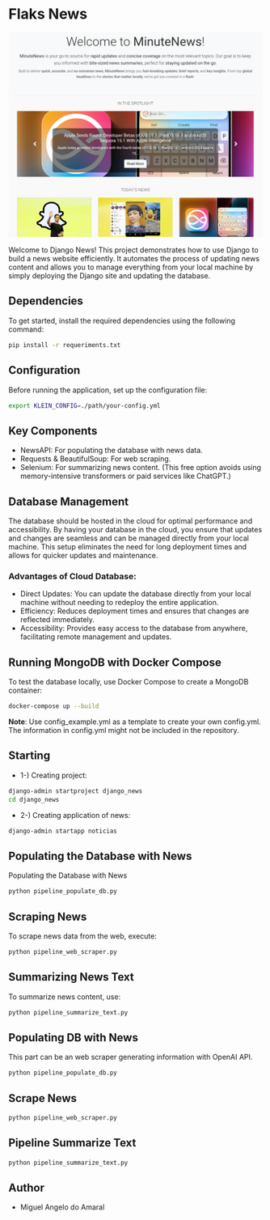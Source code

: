 # Flaks News

![MinuteNews](./minutenews.png)


Welcome to Django News! This project demonstrates how to use Django to build a news website efficiently. It automates the process of updating news content and allows you to manage everything from your local machine by simply deploying the Django site and updating the database.

## Dependencies

To get started, install the required dependencies using the following command:


```bash
pip install -r requeriments.txt
```

## Configuration

Before running the application, set up the configuration file:


```bash
export KLEIN_CONFIG=./path/your-config.yml
```

## Key Components

- NewsAPI: For populating the database with news data.
- Requests & BeautifulSoup: For web scraping.
- Selenium: For summarizing news content. (This free option avoids using memory-intensive transformers or paid services like ChatGPT.)


## Database Management

The database should be hosted in the cloud for optimal performance and accessibility. By having your database in the cloud, you ensure that updates and changes are seamless and can be managed directly from your local machine. This setup eliminates the need for long deployment times and allows for quicker updates and maintenance.

### Advantages of Cloud Database:
- Direct Updates: You can update the database directly from your local machine without needing to redeploy the entire application.
- Efficiency: Reduces deployment times and ensures that changes are reflected immediately.
- Accessibility: Provides easy access to the database from anywhere, facilitating remote management and updates.

## Running MongoDB with Docker Compose

To test the database locally, use Docker Compose to create a MongoDB container:

```bash
docker-compose up --build
```
**Note**: Use config_example.yml as a template to create your own config.yml. The information in config.yml might not be included in the repository.

## Starting

- 1-) Creating project:
```bash
django-admin startproject django_news
cd django_news
```
- 2-) Creating application of news:
```bash
django-admin startapp noticias
```

## Populating the Database with News

Populating the Database with News

```bash
python pipeline_populate_db.py
```

## Scraping News

To scrape news data from the web, execute:

```bash
python pipeline_web_scraper.py
```

## Summarizing News Text

To summarize news content, use:

```bash
python pipeline_summarize_text.py
```

## Populating DB with News 

This part can be an web scraper generating information with OpenAI API.

```bash
python pipeline_populate_db.py
```

## Scrape News

```bash
python pipeline_web_scraper.py
```

## Pipeline Summarize Text

```bash
python pipeline_summarize_text.py
```

## Author

- Miguel Angelo do Amaral